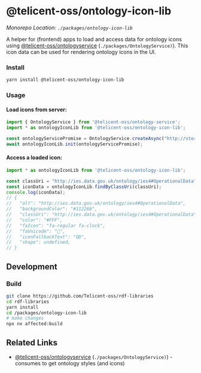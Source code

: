 # @telicent-oss/ontology-icon-lib

*Monorepo Location: `./packages/ontology-icon-lib`*

A helper for (frontend) apps to load and access data for ontology icons using [@telicent-oss/ontologyservice](https://github.com/telicent-oss/rdf-libraries/tree/main/packages/OntologyService) (`./packages/OntologyService)`). This icon data can be used for rendering ontology icons in the UI.

### Install

```bash
yarn install @telicent-oss/ontology-icon-lib
```

### Usage

#### Load icons from server:
```ts
import { OntologyService } from '@telicent-oss/ontology-service';
import * as ontologyIconLib from '@telicent-oss/ontology-icon-lib';

const ontologyServicePromise = OntologyService.createAsync("http://store", "ontology");
await ontologyIconLib.init(ontologyServicePromise);
```

#### Access a loaded icon:
```ts
import * as ontologyIconLib from '@telicent-oss/ontology-icon-lib';

const classUri = "http://ies.data.gov.uk/ontology/ies4#OperationalData";
const iconData = ontologyIconLib.findByClassUri(classUri);
console.log(iconData);
// {
//   "alt": "http://ies.data.gov.uk/ontology/ies4#OperationalData",
//   "backgroundColor": "#112266",
//   "classUri": "http://ies.data.gov.uk/ontology/ies4#OperationalData",
//   "color": "#FFF",
//   "faIcon": "fa-regular fa-clock",
//   "faUnicode": "",
//   "iconFallbackText": "OD",
//   "shape": undefined,
// }
```

## Development

### Build

```bash
git clone https://github.com/Telicent-oss/rdf-libraries
cd rdf-libraries
yarn install
cd /packages/ontology-icon-lib
# make changes
npx nx affected:build
```

## Related Links

* [@telicent-oss/ontologyservice](https://github.com/telicent-oss/rdf-libraries/tree/main/packages/OntologyService) (`./packages/OntologyService)`) - consumes to get ontology styles (and icons)

